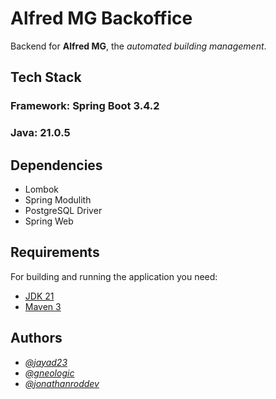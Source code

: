 
# **Alfred MG Backoffice**

Backend for **Alfred MG**, the _automated building management_.

## Tech Stack

### **Framework:** Spring Boot 3.4.2

### **Java:** 21.0.5

## Dependencies
- Lombok
- Spring Modulith
- PostgreSQL Driver
- Spring Web

## Requirements

For building and running the application you need:

- [JDK 21](https://adoptium.net/es/temurin/releases/)
- [Maven 3](https://maven.apache.org)

## Authors

- [_@jayad23_](https://github.com/jayad23)
- [_@gneologic_](https://github.com/gneologic)
- [_@jonathanroddev_](https://github.com/jonathanroddev)

